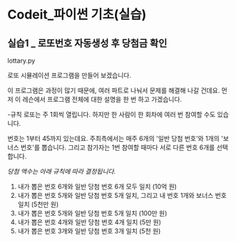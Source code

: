 # Codeit_파이썬 기초(실습) 
## 실습1 _ 로또번호 자동생성 후 당첨금 확인 

lottary.py

로또 시뮬레이션 프로그램을 만들어 보겠습니다.

이 프로그램은 과정이 많기 때문에, 여러 파트로 나눠서 문제를 해결해 나갈 건데요. 먼저 이 레슨에서 프로그램 전체에 대한 설명을 한 번 하고 가겠습니다.

-규칙
로또는 주 1회씩 열립니다. 하지만 한 사람이 한 회차에 여러 번 참여할 수도 있습니다.

번호는 1부터 45까지 있는데요. 주최측에서는 매주 6개의 '일반 당첨 번호'와 1개의 '보너스 번호'를 뽑습니다. 그리고 참가자는 1번 참여할 때마다 서로 다른 번호 6개를 선택합니다.


*당첨 액수는 아래 규칙에 따라 결정됩니다.*
1. 내가 뽑은 번호 6개와 일반 당첨 번호 6개 모두 일치 (10억 원)
2. 내가 뽑은 번호 5개와 일반 당첨 번호 5개 일치, 그리고 내 번호 1개와 보너스 번호 일치 (5천만 원)
3. 내가 뽑은 번호 5개와 일반 당첨 번호 5개 일치 (100만 원)
4. 내가 뽑은 번호 4개와 일반 당첨 번호 4개 일치 (5만 원)
5. 내가 뽑은 번호 3개와 일반 당첨 번호 3개 일치 (5천 원)
